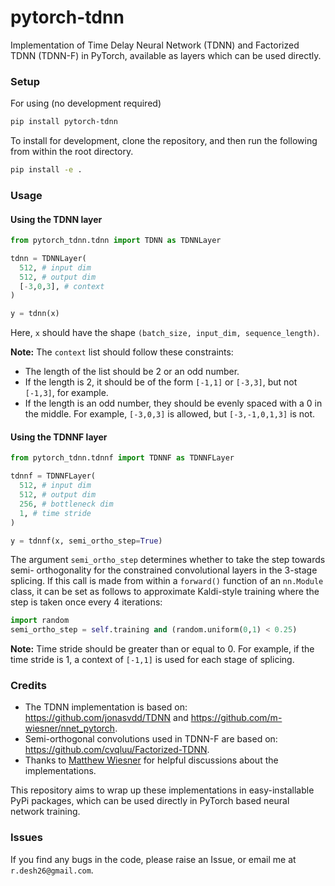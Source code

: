 # pytorch-tdnn

Implementation of Time Delay Neural Network (TDNN) and Factorized TDNN (TDNN-F)
in PyTorch, available as layers which can be used directly.

### Setup

For using (no development required)

```bash
pip install pytorch-tdnn
```

To install for development, clone the repository, and then run the following from
within the root directory.

```bash
pip install -e .
``` 

### Usage

#### Using the TDNN layer

```python
from pytorch_tdnn.tdnn import TDNN as TDNNLayer

tdnn = TDNNLayer(
  512, # input dim
  512, # output dim
  [-3,0,3], # context
)

y = tdnn(x)
```

Here, `x` should have the shape `(batch_size, input_dim, sequence_length)`. 

**Note:** The `context` list should follow these constraints:
  * The length of the list should be 2 or an odd number.
  * If the length is 2, it should be of the form `[-1,1]` or `[-3,3]`, but not
  `[-1,3]`, for example.
  * If the length is an odd number, they should be evenly spaced with a 0 in the
  middle. For example, `[-3,0,3]` is allowed, but `[-3,-1,0,1,3]` is not.

#### Using the TDNNF layer

```python
from pytorch_tdnn.tdnnf import TDNNF as TDNNFLayer

tdnnf = TDNNFLayer(
  512, # input dim
  512, # output dim
  256, # bottleneck dim
  1, # time stride
)

y = tdnnf(x, semi_ortho_step=True)
```

The argument `semi_ortho_step` determines whether to take the step towards semi-
orthogonality for the constrained convolutional layers in the 3-stage splicing. 
If this call is made from within a `forward()` function of an
`nn.Module` class, it can be set as follows to approximate Kaldi-style training
where the step is taken once every 4 iterations:

```python
import random
semi_ortho_step = self.training and (random.uniform(0,1) < 0.25)
```

**Note:** Time stride should be greater than or equal to 0. For example, if
the time stride is 1, a context of `[-1,1]` is used for each stage of splicing.

### Credits

* The TDNN implementation is based on: https://github.com/jonasvdd/TDNN and https://github.com/m-wiesner/nnet_pytorch.
* Semi-orthogonal convolutions used in TDNN-F are based on: https://github.com/cvqluu/Factorized-TDNN.
* Thanks to [Matthew Wiesner](https://github.com/m-wiesner) for helpful discussions
about the implementations.

This repository aims to wrap up these implementations in easy-installable PyPi
packages, which can be used directly in PyTorch based neural network training.

### Issues

If you find any bugs in the code, please raise an Issue, or email me at
`r.desh26@gmail.com`.
